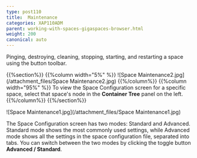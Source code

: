 ```yaml
---
type: post110
title:  Maintenance
categories: XAP110ADM
parent: working-with-spaces-gigaspaces-browser.html
weight: 200
canonical: auto
---
```


Pinging, destroying, cleaning, stopping, starting, and restarting a space using the button toolbar.


{{%section%}}
{{%column width="5%" %}}
![Space Maintenance2.jpg](/attachment_files/Space Maintenance2.jpg)
{{%/column%}}
{{%column width="95%" %}}
To view the Space Configuration screen for a specific space, select that space's node in the **Container Tree** panel on the left.
{{%/column%}}
{{%/section%}}

![Space Maintenance1.jpg](/attachment_files/Space Maintenance1.jpg)

The Space Configuration screen has two modes: Standard and Advanced. Standard mode shows the most commonly used settings, while Advanced mode shows all the settings in the space configuration file, separated into tabs. You can switch between the two modes by clicking the toggle button **Advanced / Standard**.
